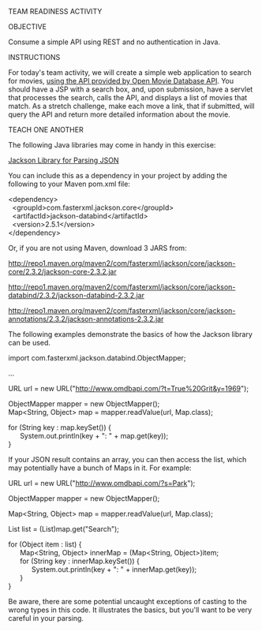 TEAM READINESS ACTIVITY

OBJECTIVE

Consume a simple API using REST and no authentication in Java.

INSTRUCTIONS

For today's team activity, we will create a simple web application to
search for movies, [using the API provided by Open Movie Database
API](http://www.omdbapi.com/). You should have a JSP with a search box,
and, upon submission, have a servlet that processes the search, calls
the API, and displays a list of movies that match. As a stretch
challenge, make each move a link, that if submitted, will query the API
and return more detailed information about the movie.

TEACH ONE ANOTHER

The following Java libraries may come in handy in this exercise:

[Jackson Library for Parsing
JSON](http://wiki.fasterxml.com/JacksonHome)

You can include this as a dependency in your project by adding the
following to your Maven pom.xml file:

&lt;dependency&gt; \
  &lt;groupId&gt;com.fasterxml.jackson.core&lt;/groupId&gt; \
  &lt;artifactId&gt;jackson-databind&lt;/artifactId&gt; \
  &lt;version&gt;2.5.1&lt;/version&gt; \
&lt;/dependency&gt;

Or, if you are not using Maven, download 3 JARS from: 

<http://repo1.maven.org/maven2/com/fasterxml/jackson/core/jackson-core/2.3.2/jackson-core-2.3.2.jar>

<http://repo1.maven.org/maven2/com/fasterxml/jackson/core/jackson-databind/2.3.2/jackson-databind-2.3.2.jar>

<http://repo1.maven.org/maven2/com/fasterxml/jackson/core/jackson-annotations/2.3.2/jackson-annotations-2.3.2.jar>

The following examples demonstrate the basics of how the Jackson library
can be used.

import com.fasterxml.jackson.databind.ObjectMapper;

...

URL url = new URL("http://www.omdbapi.com/?t=True%20Grit&y=1969");

ObjectMapper mapper = new ObjectMapper(); \
Map&lt;String, Object&gt; map = mapper.readValue(url, Map.class);

for (String key : map.keySet()) {          \
      System.out.println(key + ": " + map.get(key)); \
}

If your JSON result contains an array, you can then access the list,
which may potentially have a bunch of Maps in it. For example:

URL url = new URL("http://www.omdbapi.com/?s=Park");

ObjectMapper mapper = new ObjectMapper();

Map&lt;String, Object&gt; map = mapper.readValue(url, Map.class);

List list = (List)map.get("Search");

for (Object item : list) { \
      Map&lt;String, Object&gt; innerMap = (Map&lt;String,
Object&gt;)item; \
      for (String key : innerMap.keySet()) { \
            System.out.println(key + ": " + innerMap.get(key)); \
      } \
}

Be aware, there are some potential uncaught exceptions of casting to the
wrong types in this code. It illustrates the basics, but you'll want to
be very careful in your parsing.
